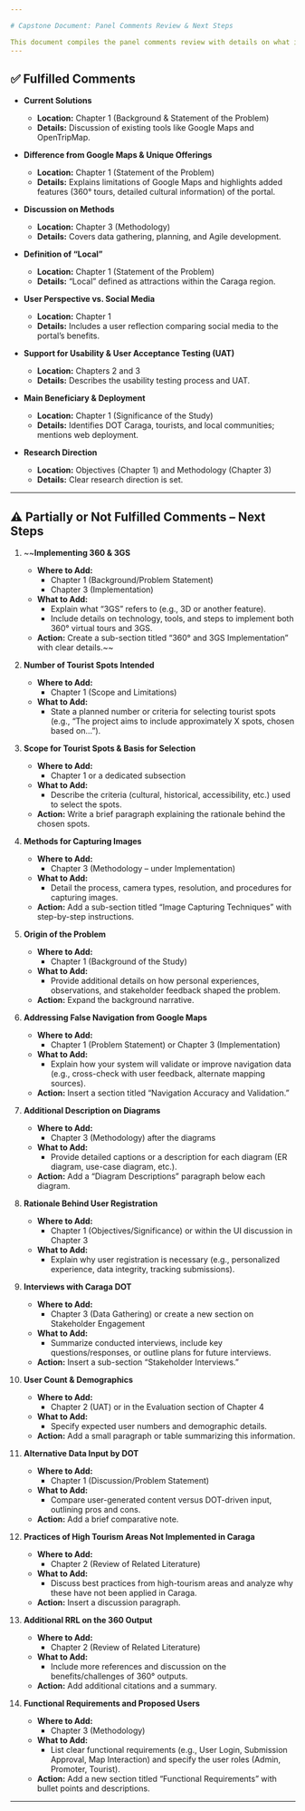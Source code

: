 ```yaml
---

# Capstone Document: Panel Comments Review & Next Steps

This document compiles the panel comments review with details on what is fulfilled and what needs to be added or clarified.
---
```


## ✅ Fulfilled Comments

- **Current Solutions**  
  - **Location:** Chapter 1 (Background & Statement of the Problem)  
  - **Details:** Discussion of existing tools like Google Maps and OpenTripMap.

- **Difference from Google Maps & Unique Offerings**  
  - **Location:** Chapter 1 (Statement of the Problem)  
  - **Details:** Explains limitations of Google Maps and highlights added features (360° tours, detailed cultural information) of the portal.

- **Discussion on Methods**  
  - **Location:** Chapter 3 (Methodology)  
  - **Details:** Covers data gathering, planning, and Agile development.

- **Definition of “Local”**  
  - **Location:** Chapter 1 (Statement of the Problem)  
  - **Details:** “Local” defined as attractions within the Caraga region.

- **User Perspective vs. Social Media**  
  - **Location:** Chapter 1  
  - **Details:** Includes a user reflection comparing social media to the portal’s benefits.

- **Support for Usability & User Acceptance Testing (UAT)**  
  - **Location:** Chapters 2 and 3  
  - **Details:** Describes the usability testing process and UAT.

- **Main Beneficiary & Deployment**  
  - **Location:** Chapter 1 (Significance of the Study)  
  - **Details:** Identifies DOT Caraga, tourists, and local communities; mentions web deployment.

- **Research Direction**  
  - **Location:** Objectives (Chapter 1) and Methodology (Chapter 3)  
  - **Details:** Clear research direction is set.

---

## ⚠️ Partially or Not Fulfilled Comments – Next Steps

1. ~~**Implementing 360 & 3GS**  
   - **Where to Add:**  
     - Chapter 1 (Background/Problem Statement)  
     - Chapter 3 (Implementation)  
   - **What to Add:**  
     - Explain what “3GS” refers to (e.g., 3D or another feature).  
     - Include details on technology, tools, and steps to implement both 360° virtual tours and 3GS.
   - **Action:** Create a sub-section titled “360° and 3GS Implementation” with clear details.~~

2. **Number of Tourist Spots Intended**  
   - **Where to Add:**  
     - Chapter 1 (Scope and Limitations)
   - **What to Add:**  
     - State a planned number or criteria for selecting tourist spots (e.g., “The project aims to include approximately X spots, chosen based on...”).

3. **Scope for Tourist Spots & Basis for Selection**  
   - **Where to Add:**  
     - Chapter 1 or a dedicated subsection  
   - **What to Add:**  
     - Describe the criteria (cultural, historical, accessibility, etc.) used to select the spots.
   - **Action:** Write a brief paragraph explaining the rationale behind the chosen spots.

4. **Methods for Capturing Images**  
   - **Where to Add:**  
     - Chapter 3 (Methodology – under Implementation)
   - **What to Add:**  
     - Detail the process, camera types, resolution, and procedures for capturing images.
   - **Action:** Add a sub-section titled “Image Capturing Techniques” with step-by-step instructions.

5. **Origin of the Problem**  
   - **Where to Add:**  
     - Chapter 1 (Background of the Study)
   - **What to Add:**  
     - Provide additional details on how personal experiences, observations, and stakeholder feedback shaped the problem.
   - **Action:** Expand the background narrative.

6. **Addressing False Navigation from Google Maps**  
   - **Where to Add:**  
     - Chapter 1 (Problem Statement) or Chapter 3 (Implementation)
   - **What to Add:**  
     - Explain how your system will validate or improve navigation data (e.g., cross-check with user feedback, alternate mapping sources).
   - **Action:** Insert a section titled “Navigation Accuracy and Validation.”

7. **Additional Description on Diagrams**  
   - **Where to Add:**  
     - Chapter 3 (Methodology) after the diagrams
   - **What to Add:**  
     - Provide detailed captions or a description for each diagram (ER diagram, use-case diagram, etc.).
   - **Action:** Add a “Diagram Descriptions” paragraph below each diagram.

8. **Rationale Behind User Registration**  
   - **Where to Add:**  
     - Chapter 1 (Objectives/Significance) or within the UI discussion in Chapter 3
   - **What to Add:**  
     - Explain why user registration is necessary (e.g., personalized experience, data integrity, tracking submissions).

9. **Interviews with Caraga DOT**  
   - **Where to Add:**  
     - Chapter 3 (Data Gathering) or create a new section on Stakeholder Engagement
   - **What to Add:**  
     - Summarize conducted interviews, include key questions/responses, or outline plans for future interviews.
   - **Action:** Insert a sub-section “Stakeholder Interviews.”

10. **User Count & Demographics**  
    - **Where to Add:**  
      - Chapter 2 (UAT) or in the Evaluation section of Chapter 4
    - **What to Add:**  
      - Specify expected user numbers and demographic details.
    - **Action:** Add a small paragraph or table summarizing this information.

11. **Alternative Data Input by DOT**  
    - **Where to Add:**  
      - Chapter 1 (Discussion/Problem Statement)
    - **What to Add:**  
      - Compare user-generated content versus DOT-driven input, outlining pros and cons.
    - **Action:** Add a brief comparative note.

12. **Practices of High Tourism Areas Not Implemented in Caraga**  
    - **Where to Add:**  
      - Chapter 2 (Review of Related Literature)
    - **What to Add:**  
      - Discuss best practices from high-tourism areas and analyze why these have not been applied in Caraga.
    - **Action:** Insert a discussion paragraph.

13. **Additional RRL on the 360 Output**  
    - **Where to Add:**  
      - Chapter 2 (Review of Related Literature)
    - **What to Add:**  
      - Include more references and discussion on the benefits/challenges of 360° outputs.
    - **Action:** Add additional citations and a summary.

14. **Functional Requirements and Proposed Users**  
    - **Where to Add:**  
      - Chapter 3 (Methodology)
    - **What to Add:**  
      - List clear functional requirements (e.g., User Login, Submission Approval, Map Interaction) and specify the user roles (Admin, Promoter, Tourist).
    - **Action:** Add a new section titled “Functional Requirements” with bullet points and descriptions.

---

